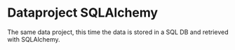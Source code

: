 # Dataproject SQLAlchemy

The same data project, this time the data is stored in a SQL DB and retrieved with SQLAlchemy.
